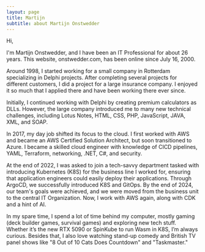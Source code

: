 ```yaml
---
layout: page
title: Martijn
subtitle: about Martijn Onstwedder
---
```


Hi,

I'm Martijn Onstwedder, and I have been an IT Professional for about 26 years. This website, onstwedder.com, has been online since July 16, 2000.

Around 1998, I started working for a small company in Rotterdam specializing in Delphi projects. After completing several projects for different customers, I did a project for a large insurance company. I enjoyed it so much that I applied there and have been working there ever since.

Initially, I continued working with Delphi by creating premium calculators as DLLs. However, the large company introduced me to many new technical challenges, including Lotus Notes, HTML, CSS, PHP, JavaScript, JAVA, XML, and SOAP.

In 2017, my day job shifted its focus to the cloud. I first worked with AWS and became an AWS Certified Solution Architect, but soon transitioned to Azure. I became a skilled cloud engineer with knowledge of CICD pipelines, YAML, Terraform, networking, .NET, C#, and security.

At the end of 2022, I was asked to join a tech-savvy department tasked with introducing Kubernetes (K8S) for the business line I worked for, ensuring that application engineers could easily deploy their applications. Through ArgoCD, we successfully introduced K8S and GitOps. By the end of 2024, our team's goals were achieved, and we were moved from the business unit to the central IT Organization. Now, I work with AWS again, along with CDK and a hint of AI.

In my spare time, I spend a lot of time behind my computer, mostly gaming (deck builder games, survival games) and exploring new tech stuff. Whether it’s the new RTX 5090 or SpinKube to run Wasm in K8S, I’m always curious. Besides that, I also love watching stand-up comedy and British TV panel shows like "8 Out of 10 Cats Does Countdown" and "Taskmaster."